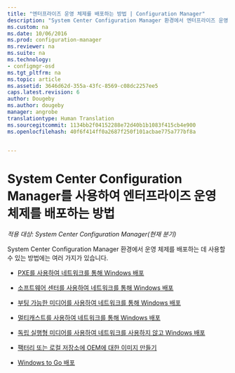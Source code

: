 ```yaml
---
title: "엔터프라이즈 운영 체제를 배포하는 방법 | Configuration Manager"
description: "System Center Configuration Manager 환경에서 엔터프라이즈 운영 체제를 배포하는 데 사용할 수 있는 방법을 알아봅니다."
ms.custom: na
ms.date: 10/06/2016
ms.prod: configuration-manager
ms.reviewer: na
ms.suite: na
ms.technology:
- configmgr-osd
ms.tgt_pltfrm: na
ms.topic: article
ms.assetid: 3646d62d-355a-43fc-8569-c08dc2257ee5
caps.latest.revision: 6
author: Dougeby
ms.author: dougeby
manager: angrobe
translationtype: Human Translation
ms.sourcegitcommit: 1134bb2f04152288e72d40b1b1083f415cb4e900
ms.openlocfilehash: 40f6f414ff0a2687f250f101acbae775a777bf8a


---
```

# <a name="methods-to-deploy-enterprise-operating-systems-using-system-center-configuration-manager"></a>System Center Configuration Manager를 사용하여 엔터프라이즈 운영 체제를 배포하는 방법

*적용 대상: System Center Configuration Manager(현재 분기)*

System Center Configuration Manager 환경에서 운영 체제를 배포하는 데 사용할 수 있는 방법에는 여러 가지가 있습니다. 

-   [PXE를 사용하여 네트워크를 통해 Windows 배포](use-pxe-to-deploy-windows-over-the-network.md)  

-   [소프트웨어 센터를 사용하여 네트워크를 통해 Windows 배포](use-software-center-to-deploy-windows-over-the-network.md)  

-   [부팅 가능한 미디어를 사용하여 네트워크를 통해 Windows 배포](use-bootable-media-to-deploy-windows-over-the-network.md)  

-   [멀티캐스트를 사용하여 네트워크를 통해 Windows 배포](use-multicast-to-deploy-windows-over-the-network.md)  

-   [독립 실행형 미디어를 사용하여 네트워크를 사용하지 않고 Windows 배포](use-stand-alone-media-to-deploy-windows-without-using-the-network.md)  

-   [팩터리 또는 로컬 저장소에 OEM에 대한 이미지 만들기](create-an-image-for-an-oem-in-factory-or-a-local-depot.md)  

-   [Windows to Go 배포](deploy-windows-to-go.md)  



<!--HONumber=Nov16_HO1-->


